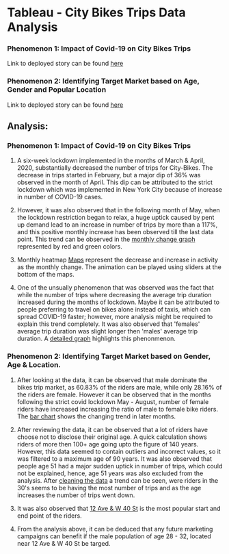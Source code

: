 # Tableau - City Bikes Trips Data Analysis

### Phenomenon 1: Impact of Covid-19 on City Bikes Trips
Link to deployed story can be found [here](https://public.tableau.com/profile/umar.farooq8069#!/vizhome/City_Bikes_Trip_Analysis_Covid/CovidStory)

### Phenomenon 2: Identifying Target Market based on Age, Gender and Popular Location
Link to deployed story can be found [here](https://public.tableau.com/views/City_Bikes_Trip_Analysis_Covid/GENDERAGE?:language=en-GB&:display_count=y&:origin=viz_share_link)

## Analysis:

### Phenomenon 1: Impact of Covid-19 on City Bikes Trips

1. A six-week lockdown implemented in the months of March & April, 2020, substantially decreased the number of trips for City-Bikes. The decrease in trips started in February, but a major dip of 36% was observed in the month of April. This dip can be attributed to the strict lockdown which was implemented in New York City because of increase in number of COVID-19 cases. 

2. However, it was also observed that in the following month of May, when the lockdown restriction began to relax, a huge uptick caused by pent up demand lead to an increase in number of trips by more than a 117%, and this positive monthly increase has been observed till the last data point. This trend can be observed in the [monthly change graph](https://public.tableau.com/shared/BNW6K6J8R?:display_count=n&:origin=viz_share_link) represented by red and green colors. 

3. Monthly heatmap [Maps](https://public.tableau.com/shared/SZPC9T9YP?:display_count=y&:origin=viz_share_link) represent the decrease and increase in activity as the monthly change. The animation can be played using sliders at the bottom of the maps. 

4. One of the unsually phenomenon that was observed was the fact that while the number of trips where decreasing the average trip duration increased during the months of lockdown. Maybe it can be attributed to people preferring to travel on bikes alone instead of taxis, which can spread COVID-19 faster; however, more analysis might be required to explain this trend completely. It was also observed that 'females' average trip duration was slight longer then 'males' average trip duration. A [detailed graph](https://public.tableau.com/shared/2Z7GND3Y9?:display_count=n&:origin=viz_share_link) highlights this phenonmenon. 

### Phenomenon 2: Identifying Target Market based on Gender, Age & Location.

1. After looking at the data, it can be observed that male dominate the bikes trip market, as 60.83% of the riders are male, while only 28.16% of the riders are female. However it can be observed that in the months following the strict covid lockdown May - August, number of female riders have increased increasing the ratio of male to female bike riders. The [bar chart](https://public.tableau.com/views/City_Bikes_Trip_Analysis_Covid/GENDERAGE?:language=en-GB&:retry=yes&:display_count=y&:origin=viz_share_link) shows the changing trend in later months.

2. After reviewing the data, it can be observed that a lot of riders have choose not to disclose their original age. A quick calculation shows riders of more then 100+ age going upto the figure of 140 years. However, this data seemed to contain outliers and incorrect values, so it was filtered to a maximum age of 90 years. It was also observed that people age 51 had a major sudden uptick in number of trips, which could not be explained, hence, age 51 years was also excluded from the analysis. After [cleaning the data](https://public.tableau.com/shared/J45JRS3WX?:display_count=y&:origin=viz_share_link) a trend can be seen, were riders in the 30's seems to be having the most number of trips and as the age increases the number of trips went down. 

3. It was also observed that [12 Ave & W 40 St](https://public.tableau.com/profile/umar.farooq8069#!/vizhome/City_Bikes_Trip_Analysis_Covid/GENDERAGE) is the most popular start and end point of the riders.

4. From the analysis above, it can be deduced that any future marketing campaigns can benefit if the male population of age 28 - 32, located near 12 Ave & W 40 St be targed. 
